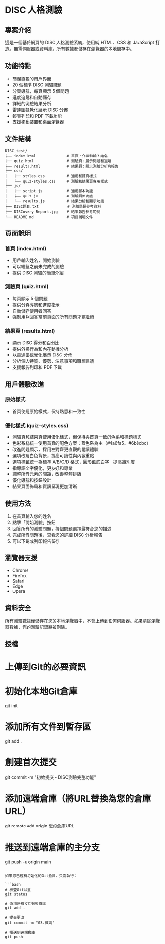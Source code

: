 # DISC 人格測驗

## 專案介紹
這是一個基於網頁的 DISC 人格測驗系統，使用純 HTML、CSS 和 JavaScript 打造。無需伺服器或資料庫，所有數據都儲存在瀏覽器的本地儲存中。

## 功能特點
- 簡潔直觀的用戶界面
- 20 個標準 DISC 測驗問題
- 分頁導航，每頁顯示 5 個問題
- 進度追蹤和自動儲存
- 詳細的測驗結果分析
- 雷達圖視覺化展示 DISC 分佈
- 報表列印和 PDF 下載功能
- 支援移動裝置和桌面瀏覽器

## 文件結構
```
DISC_test/
├── index.html              # 首頁：介紹和輸入姓名
├── quiz.html               # 測驗頁：展示問題和選項
├── results.html            # 結果頁：顯示測驗分析和報告
├── css/
│   ├── styles.css          # 通用和首頁樣式
│   └── quiz-styles.css     # 測驗和結果頁專用樣式
├── js/
│   ├── script.js           # 通用腳本功能
│   ├── quiz.js             # 測驗頁面功能
│   └── results.js          # 結果分析和顯示功能
├── DISC題目.txt             # 測驗問題參考資料
├── DISCovery Report.jpg    # 結果報告參考範例
└── README.md               # 項目說明文件
```

## 頁面說明

### 首頁 (index.html)
- 用戶輸入姓名，開始測驗
- 可以繼續之前未完成的測驗
- 提供 DISC 測驗的簡單介紹

### 測驗頁 (quiz.html)
- 每頁顯示 5 個問題
- 提供分頁導航和進度指示
- 自動儲存使用者回答
- 強制用戶回答當前頁面的所有問題才能繼續

### 結果頁 (results.html)
- 顯示 DISC 得分和百分比
- 提供外顯行為和內在動機分析
- 以雷達圖視覺化展示 DISC 分佈
- 分析個人特質、優勢、注意事項和職業建議
- 支援報告列印和 PDF 下載

## 用戶體驗改進

### 原始樣式
- 首頁使用原始樣式，保持熟悉和一致性

### 優化樣式 (quiz-styles.css)
- 測驗頁和結果頁使用優化樣式，但保持與首頁一致的色系和標題樣式
- 色彩系統統一使用首頁的配色方案：藍色系為主（#4a6fa5、#6b8cbc）
- 改進問題顯示，採用左對齊更直觀的閱讀體驗
- 選項改用白色背景，提高可讀性與內容重點
- 選項標籤統一為標準 A/B/C/D 格式，圓形藍底白字，提高識別度
- 指導語文字優化，更友好和專業
- 調整所有元素的間距，改善整體排版
- 優化導航和按鈕設計
- 結果頁面佈局和資訊呈現更加清晰

## 使用方法
1. 在首頁輸入您的姓名
2. 點擊「開始測驗」按鈕
3. 回答所有的測驗問題，每個問題選擇最符合您的描述
4. 完成所有問題後，查看您的詳細 DISC 分析報告
5. 可以下載或列印報告留存

## 瀏覽器支援
- Chrome
- Firefox
- Safari
- Edge
- Opera

## 資料安全
所有測驗數據僅儲存在您的本地瀏覽器中，不會上傳到任何伺服器。如果清除瀏覽器數據，您的測驗記錄將被刪除。

## 授權

# 上傳到Git的必要資訊


# 初始化本地Git倉庫
git init

# 添加所有文件到暫存區
git add .

# 創建首次提交
git commit -m "初始提交 - DISC測驗完整功能"

# 添加遠端倉庫（將URL替換為您的倉庫URL）
git remote add origin 您的倉庫URL

# 推送到遠端倉庫的主分支
git push -u origin main
```

如果您已經有初始化的Git倉庫，只需執行：

```bash
# 檢查Git狀態
git status

# 添加所有文件到暫存區
git add .

# 提交更改
git commit -m "03.微調"

# 推送到遠端倉庫
git push
